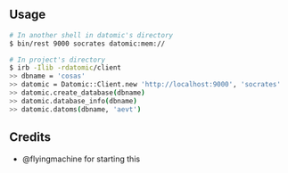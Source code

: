 ## Usage

```sh
# In another shell in datomic's directory
$ bin/rest 9000 socrates datomic:mem://

# In project's directory
$ irb -Ilib -rdatomic/client
>> dbname = 'cosas'
>> datomic = Datomic::Client.new 'http://localhost:9000', 'socrates'
>> datomic.create_database(dbname)
>> datomic.database_info(dbname)
>> datomic.datoms(dbname, 'aevt')
```

## Credits

* @flyingmachine for starting this
